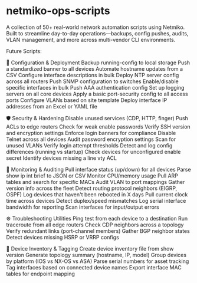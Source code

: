 # netmiko-ops-scripts
A collection of 50+ real-world network automation scripts using Netmiko. Built to streamline day-to-day operations—backups, config pushes, audits, VLAN management, and more across multi-vendor CLI environments.

Future Scripts: 

🔧 Configuration & Deployment
Backup running-config to local storage
Push a standardized banner to all devices
Automate hostname updates from a CSV
Configure interface descriptions in bulk
Deploy NTP server config across all routers
Push SNMP configuration to switches
Enable/disable specific interfaces in bulk
Push AAA authentication config
Set up logging servers on all core devices
Apply a basic port-security config to all access ports
Configure VLANs based on site template
Deploy interface IP addresses from an Excel or YAML file

🛡️ Security & Hardening 
Disable unused services (CDP, HTTP, finger)
Push ACLs to edge routers
Check for weak enable passwords
Verify SSH version and encryption settings
Enforce login banners for compliance
Disable Telnet across all devices
Audit password encryption settings
Scan for unused VLANs
Verify login attempt thresholds
Detect and log config differences (running vs startup)
Check devices for unconfigured enable secret
Identify devices missing a line vty ACL

📡 Monitoring & Auditing 
Pull interface status (up/down) for all devices
Parse show ip int brief to JSON or CSV
Monitor CPU/memory usage
Pull ARP tables and search for specific MACs
Audit VLAN to port mappings
Gather version info across the fleet
Detect routing protocol neighbors (EIGRP, OSPF)
Log devices that haven't been rebooted in X days
Pull current clock time across devices
Detect duplex/speed mismatches
Log serial interface bandwidth for reporting
Scan interfaces for input/output errors

⚙️ Troubleshooting Utilities
Ping test from each device to a destination
Run traceroute from all edge routers
Check CDP neighbors across a topology
Verify redundant links (port-channel members)
Gather BGP neighbor states
Detect devices missing HSRP or VRRP configs

🧰 Device Inventory & Tagging
Create device inventory file from show version
Generate topology summary (hostname, IP, model)
Group devices by platform (IOS vs NX-OS vs ASA)
Parse serial numbers for asset tracking
Tag interfaces based on connected device names
Export interface MAC tables for endpoint mapping



